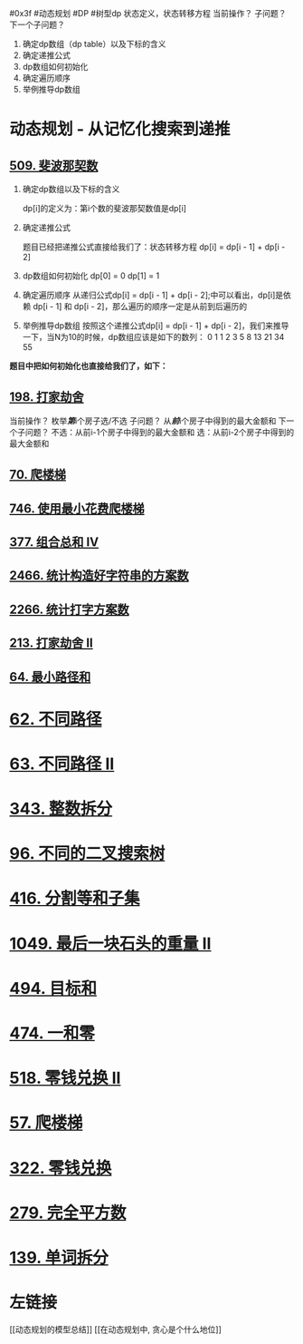 #0x3f #动态规划 #DP #树型dp 
状态定义，状态转移方程
当前操作？
子问题？
下一个子问题？
1. 确定dp数组（dp table）以及下标的含义
2. 确定递推公式
3. dp数组如何初始化
4. 确定遍历顺序
5. 举例推导dp数组

# 动态规划 - 从记忆化搜索到递推

## [509. 斐波那契数](https://leetcode.cn/problems/fibonacci-number/)
1. 确定dp数组以及下标的含义

	dp[i]的定义为：第i个数的斐波那契数值是dp[i]

2. 确定递推公式

	题目已经把递推公式直接给我们了：状态转移方程 dp[i] = dp[i - 1] + dp[i - 2]

3. dp数组如何初始化
	dp[0] = 0    dp[1] = 1
4. 确定遍历顺序
	从递归公式dp[i] = dp[i - 1] + dp[i - 2];中可以看出，dp[i]是依赖 dp[i - 1] 和 dp[i - 2]，那么遍历的顺序一定是从前到后遍历的

5. 举例推导dp数组
	按照这个递推公式dp[i] = dp[i - 1] + dp[i - 2]，我们来推导一下，当N为10的时候，dp数组应该是如下的数列：
	0 1 1 2 3 5 8 13 21 34 55

**题目中把如何初始化也直接给我们了，如下：**
## [198. 打家劫舍](https://leetcode.cn/problems/house-robber/)
当前操作？ 
	枚举***第***i个房子选/不选
子问题？ 
	从***前***i个房子中得到的最大金额和
下一个子问题？
	不选：从前i-1个房子中得到的最大金额和
	选：从前i-2个房子中得到的最大金额和


## [70. 爬楼梯](https://leetcode.cn/problems/climbing-stairs/)


## [746. 使用最小花费爬楼梯](https://leetcode.cn/problems/min-cost-climbing-stairs/)

## [377. 组合总和 Ⅳ](https://leetcode.cn/problems/combination-sum-iv/)

## [2466. 统计构造好字符串的方案数](https://leetcode.cn/problems/count-ways-to-build-good-strings/)

## [2266. 统计打字方案数](https://leetcode.cn/problems/count-number-of-texts/)

## [213. 打家劫舍 II](https://leetcode.cn/problems/house-robber-ii/)

##  [64. 最小路径和](https://leetcode.cn/problems/minimum-path-sum/)







# [62. 不同路径](https://leetcode.cn/problems/unique-paths/)


# [63. 不同路径 II](https://leetcode.cn/problems/unique-paths-ii/)


# [343. 整数拆分](https://leetcode.cn/problems/integer-break/)


# [96. 不同的二叉搜索树](https://leetcode.cn/problems/unique-binary-search-trees/)


# [416. 分割等和子集](https://leetcode.cn/problems/partition-equal-subset-sum/)


# [1049. 最后一块石头的重量 II](https://leetcode.cn/problems/last-stone-weight-ii/)


# [494. 目标和](https://leetcode.cn/problems/target-sum/)


# [474. 一和零](https://leetcode.cn/problems/ones-and-zeroes/)


# [518. 零钱兑换 II](https://leetcode.cn/problems/coin-change-ii/)




# [57. 爬楼梯](https://kamacoder.com/problempage.php?pid=1067)

# [322. 零钱兑换](https://leetcode.cn/problems/coin-change/)

# [279. 完全平方数](https://leetcode.cn/problems/perfect-squares/)

# [139. 单词拆分](https://leetcode.cn/problems/word-break/)


# 左链接
[[动态规划的模型总结]]
[[在动态规划中, 贪心是个什么地位]]
